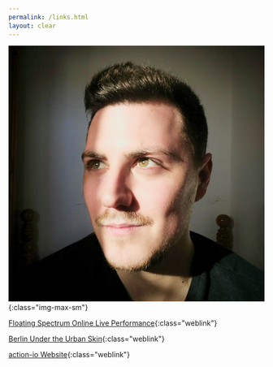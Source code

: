 ```yaml
---
permalink: /links.html
layout: clear
---
```


![nuno_de_la_serna_photo](/assets/media/img/nuno_de_la_serna_photo.jpg){:class="img-max-sm"}



[Floating Spectrum Online Live Performance](https://youtu.be/Rkhlab36OcQ){:class="weblink"}

[Berlin Under the Urban Skin](https://action-io.com/works/under-the-urban-skin){:class="weblink"}

[action-io Website](/){:class="weblink"}

